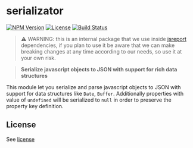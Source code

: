 # serializator
[![NPM Version](http://img.shields.io/npm/v/serializator.svg?style=flat-square)](https://npmjs.com/package/serializator)
[![License](http://img.shields.io/npm/l/serializator.svg?style=flat-square)](http://opensource.org/licenses/MIT)
[![Build Status](https://travis-ci.org/jsreport/serializator.png?branch=master)](https://travis-ci.org/jsreport/serializator)

> ⚠️ WARNING: this is an internal package that we use inside [jsreport](https://github.com/jsreport/jsreport) dependencies, if you plan to use it be aware that we can make breaking changes at any time according to our needs, so use it at your own risk.

> **Serialize javascript objects to JSON with support for rich data structures**

This module let you serialize and parse javascript objects to JSON with support for data structures like `Date`, `Buffer`. Additionally properties with value of `undefined` will be serialized to `null` in order to preserve the property key definition.

## License
See [license](https://github.com/jsreport/serializator/blob/master/LICENSE)
